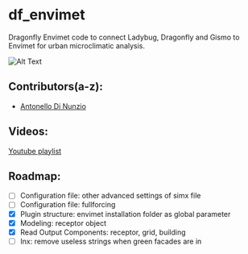 # df_envimet
Dragonfly Envimet code to connect Ladybug, Dragonfly and Gismo to Envimet for urban microclimatic analysis.

![Alt Text](https://github.com/AntonelloDN/df_envimet/blob/master/envimet/ReadOutput.png)
## Contributors(a-z):
* [Antonello Di Nunzio](https://github.com/AntonelloDN)
## Videos:
[Youtube playlist](https://www.youtube.com/playlist?list=PLVk71QLjaA6P6HYyJV9cn6odEZcX2CI4F)
## Roadmap:
- [ ] Configuration file: other advanced settings of simx file
- [ ] Configuration file: fullforcing
- [x] Plugin structure: envimet installation folder as global parameter
- [x] Modeling: receptor object
- [x] Read Output Components: receptor, grid, building
- [ ] Inx: remove useless strings when green facades are in
